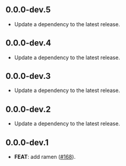 ## 0.0.0-dev.5

 - Update a dependency to the latest release.

## 0.0.0-dev.4

 - Update a dependency to the latest release.

## 0.0.0-dev.3

 - Update a dependency to the latest release.

## 0.0.0-dev.2

 - Update a dependency to the latest release.

## 0.0.0-dev.1

 - **FEAT**: add ramen ([#168](https://github.com/GregoryConrad/rearch-dart/issues/168)).


